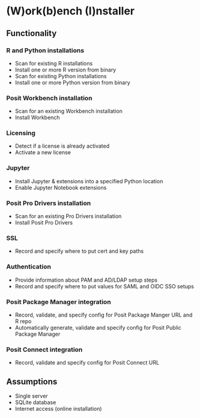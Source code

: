 # (W)ork(b)ench (I)nstaller 

## Functionality

### R and Python installations
- Scan for existing R installations
- Install one or more R version from binary
- Scan for existing Python installations
- Install one or more Python version from binary

### Posit Workbench installation
- Scan for an existing Workbench installation
- Install Workbench

### Licensing
- Detect if a license is already activated
- Activate a new license

### Jupyter
- Install Jupyter & extensions into a specified Python location
- Enable Jupyter Notebook extensions

### Posit Pro Drivers installation
- Scan for an existing Pro Drivers installation
- Install Posit Pro Drivers

### SSL
- Record and specify where to put cert and key paths

### Authentication
- Provide information about PAM and AD/LDAP setup steps
- Record and specify where to put values for SAML and OIDC SSO setups

### Posit Package Manager integration
- Record, validate, and specify config for Posit Package Manger URL and R repo
- Automatically generate, validate and specify config for Posit Public Package Manager

### Posit Connect integration
- Record, validate and specify config for Posit Connect URL

## Assumptions
- Single server
- SQLite database
- Internet access (online installation)
